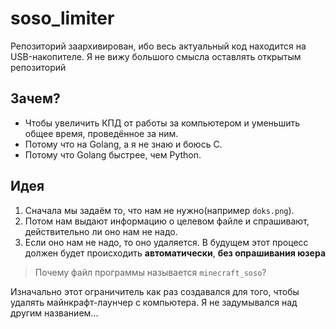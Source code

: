 # soso_limiter
Репозиторий заархивирован, ибо весь актуальный код находится на USB-накопителе. Я не вижу большого смысла оставлять открытым репозиторий

## Зачем?
- Чтобы увеличить КПД от работы за компьютером и уменьшить общее время, проведённое за ним.
- Потому что на Golang, а я не знаю и боюсь C.
- Потому что Golang быстрее, чем Python.

## Идея
1. Сначала мы задаём то, что нам не нужно(например `doks.png`).
2. Потом нам выдают информацию о целевом файле и спрашивают, действительно ли оно нам не надо.
3. Если оно нам не надо, то оно удаляется. В будущем этот процесс должен будет происходить **автоматически**, **без опрашивания юзера**



> Почему файл программы называется `minecraft_soso`?

Изначально этот ограничитель как раз создавался для того, чтобы удалять майнкрафт-лаунчер с компьютера. Я не задумывался над другим названием...

